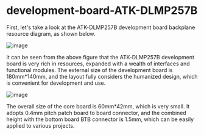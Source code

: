 # development-board-ATK-DLMP257B

First, let's take a look at the ATK-DLMP257B development board backplane resource diagram, as shown below.

![image](https://github.com/user-attachments/assets/0a2683b0-58a4-4d8f-8f4a-1981ffd381cb)

It can be seen from the above figure that the ATK-DLMP257B development board is very rich in resources, expanded with a wealth of interfaces and functional modules. The external size of the development board is 180mm*140mm, and the layout fully considers the humanized design, which is convenient for development and use.

![image](https://github.com/user-attachments/assets/d53712a3-73d9-4213-9e58-6986047d62f2)

The overall size of the core board is 60mm*42mm, which is very small. It adopts 0.4mm pitch patch board to board connector, and the combined height with the bottom board BTB connector is 1.5mm, which can be easily applied to various projects.
